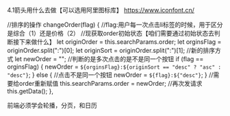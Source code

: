 4.1箭头用什么去做【可以选用阿里图标库】  https://www.iconfont.cn/ 

//排序的操作
    changeOrder(flag) {
      //flag:用户每一次点击li标签的时候，用于区分是综合（1）还是价格（2）
      //现获取order初始状态【咱们需要通过初始状态去判断接下来做什么】
      let originOrder = this.searchParams.order;
      let orginsFlag = originOrder.split(":")[0];
      let originSort = originOrder.split(":")[1];
      //新的排序方式
      let newOrder = "";
      //判断的是多次点击的是不是同一个按钮
      if (flag == orginsFlag) {
        newOrder = `${orginsFlag}:${originSort == "desc" ? "asc" : "desc"}`;
      } else {
        //点击不是同一个按钮
        newOrder = `${flag}:${"desc"}`;
      }
      //需要给order重新赋值
      this.searchParams.order = newOrder;
      //再次发请求
      this.getData();
    },

前端必须学会轮播，分页，和日历

